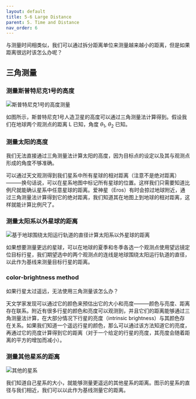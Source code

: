 ```yaml
---
layout: default
title: 5-6 Large Distance
parent: 5. Time and Distance
nav_order: 6
---
```

与测量时间相类似，我们可以通过拆分距离单位来测量越来越小的距离，但是如果距离很远时该怎么办呢？

## 三角测量
### 测量斯普特尼克1号的高度
![斯普特尼克1号的高度测量]({{"/assets/volume-1/fig-5-4.png"|relative_url}})

如图所示，斯普特尼克1号人造卫星的高度可以通过三角测量法计算得到。假设我们在地球两个观测点的距离 L 已知，角度 $\theta$<sub>1</sub>, $\theta$<sub>2</sub> 已知。

### 测量太阳的高度
我们无法直接通过三角测量法计算太阳的高度，因为目标点的设定以及其与观测点形成的角度不够准确。

可以通过天文观测得到我们星系中所有星球的相对距离（注意不是绝对距离）———换句话说，可以在星系地图中标记所有星球的位置。这样我们只需要知道比例尺就能确认星系中任意星球的距离。爱神星（Eros）有时会掠过地球附近，通过三角测量法计算得到它的绝对距离，我们知道其在地图上到地球的相对距离，这样就能计算比例尺了。

### 测量太阳系以外星球的距离
![基于地球围绕太阳运行轨道的直径计算太阳系以外星球的距离]({{"/assets/volume-1/fig-5-5.png"|relative_url}})

如果想要测量更远的星球，可以在地球的夏季和冬季各选一个观测点使用望远镜定位目标行星，我们期望选中的两个观测点的连线是地球围绕太阳运行轨道的直径，以此作为基线来测量目标行星的距离。

### color-brightness method
如果行星太过遥远，无法使用三角测量该怎么办？

天文学家发现可以通过它的颜色来预估出它的大小和亮度———颜色与亮度、距离存在联系。附近有很多行星的颜色和亮度可以观测到，并且它们的距离能够通过三角测量法计算，在大部分情况下行星的亮度（intrinsic brightness）与其颜色存在关系。如果我们知道一个遥远行星的颜色，那么可以通过该方法知道它的亮度，再通过它的亮度计算得到它的距离（对于一个给定的行星的亮度，其亮度会随着距离的平方的增加而减小）。

### 测量其他星系的距离
![其他的星系]({{"/assets/volume-1/fig-5-7.png"|relative_url}})

我们知道自己星系的大小，就能够测量更遥远的其他星系的距离。图示的星系的直径与我们相近，我们可以以此作为基线测量它的距离。
